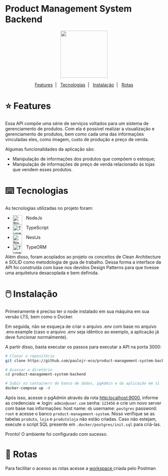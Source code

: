 # Product Management System Backend

<div align="center">
  <img width="150px" src="https://img.freepik.com/vetores-gratis/manipulacao-e-processamento-de-pedidos-de-ilustracao-em-vetor-conceito-abstrato-documentacao-de-pedido-sistema-de-processamento-tratamento-de-solicitacao-de-cliente-logistica-metafora-abstrata-de-operacoes-logisticas-automatizadas_335657-1789.jpg">
</div>

<p align="center">
  <a href="#star-features">Features</a>&nbsp;&nbsp;|&nbsp;&nbsp;
  <a href="#keyboard-tecnologias">Tecnologias</a>&nbsp;&nbsp;|&nbsp;&nbsp;
  <a href="#computer_mouse-instalação">Instalação</a>&nbsp;&nbsp;|&nbsp;&nbsp;
  <a href="#round_pushpin-rotas">Rotas</a>
</p>

# :star: Features

Essa API compõe uma série de serviços voltados para um sistema de gerenciamento de produtos.
Com ela é possível realizar a visualização e gerenciamento de produtos, bem como cada uma das informações vinculadas eles, como imagem, custo de produção e preço de venda.

Algumas funcionalidades da aplicação são:

- Manipulação de informações dos produtos que compõem o estoque;
- Manipulação de informações de preço de venda relacionado às lojas que vendem esses produtos.

# :keyboard: Tecnologias

As tecnologias utilizadas no projeto foram:

- <img align="left" alt="NodeJs" width="30px" style="padding-right:10px;" src="https://cdn.jsdelivr.net/gh/devicons/devicon/icons/nodejs/nodejs-original.svg" /> NodeJs
- <img align="left" alt="TypeScript" width="30px" style="padding-right:10px;" src="https://cdn.jsdelivr.net/gh/devicons/devicon/icons/typescript/typescript-plain.svg" /> TypeScript
- <img align="left" alt="NestJs" width="30px" style="padding-right:10px;" src="https://cdn.jsdelivr.net/gh/devicons/devicon/icons/nestjs/nestjs-plain.svg" /> NestJs

- <img align="left" alt="TypeORM" width="30px" style="padding-right:10px;" src="https://seeklogo.com/images/T/typeorm-logo-F243B34DEE-seeklogo.com.png" /> TypeORM

Além disso, foram acoplados ao projeto os conceitos de Clean Architecture e SOLID como metodologia de guia de trabalho. Dessa forma a interface da API foi construída com base nos devidos Design Patterns para que tivesse uma arquitetura desacoplada e bem definida.

# :computer_mouse: Instalação

Primeiramente é preciso ter o node instalado em sua máquina em sua versão LTS, bem como o Docker. 

Em seguida, não se esqueça de criar o arquivo .env com base no arquivo .env.example (caso o arquivo .env seja idêntico ao exemplo, a aplicação já deve funcionar normalmente). 

A partir disso, basta executar os passos para executar a API na porta 3000:

```bash
# Clonar o repositório
git clone https://github.com/paulojr-eco/product-management-system-backend.git

# Acessar o diretório
cd product-management-system-backend

# Subir os containers de banco de dados, pgAdmin e da aplicação em si
docker-compose up -d
```

Após isso, acesse o pgAdmin através da rota <a href="http:localhost:9000">http:localhost:9000</a>, informe as credenciais => login: `admin@user.com` senha: `123456` e crie um novo server com base nas informações: host name: `db` username: `postgres` password: `root` e acesse o banco `product-management-system`. Nisso verifique se as tabelas `produto`, `loja` e `produtoloja` não estão criadas. Caso não estejam, execute o script SQL presente em `.docker/postgres/init.sql` para criá-las.

Pronto! O ambiente foi configurado com sucesso.

# :round_pushpin: Rotas

Para facilitar o acesso as rotas acesse a <a href="https://www.postman.com/interstellar-sunset-591957/workspace/product-system-management/collection/16394034-0b4c6545-82e1-4e2f-ae02-35c5d3e5175d?action=share&creator=16394034" target="_blank"> workspace </a> criada pelo Postman
